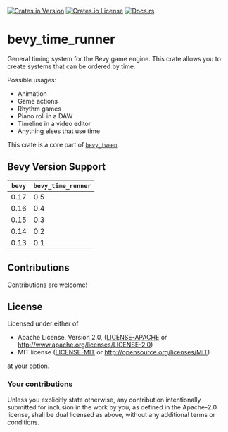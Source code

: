 [![Crates.io Version](https://img.shields.io/crates/v/bevy_time_runner?style=for-the-badge)](https://crates.io/crates/bevy_time_runner)
[![Crates.io License](https://img.shields.io/crates/l/bevy_time_runner?style=for-the-badge)](https://github.com/Multirious/bevy_time_runner/blob/main/README.md#license)
[![Docs.rs](https://img.shields.io/docsrs/bevy_time_runner?style=for-the-badge)](https://docs.rs/bevy_time_runner)

# bevy_time_runner
General timing system for the Bevy game engine.
This crate allows you to create systems that can be ordered by time.

Possible usages:
- Animation
- Game actions
- Rhythm games
- Piano roll in a DAW
- Timeline in a video editor
- Anything elses that use time

This crate is a core part of [`bevy_tween`](https://github.com/Multirious/bevy_tween).

## Bevy Version Support

| `bevy` | `bevy_time_runner` |
|--------|--------------------|
| 0.17   | 0.5                |
| 0.16   | 0.4                |
| 0.15   | 0.3                |
| 0.14   | 0.2                |
| 0.13   | 0.1                |


## Contributions

Contributions are welcome!

## License

Licensed under either of

 * Apache License, Version 2.0, ([LICENSE-APACHE](LICENSE-APACHE) or http://www.apache.org/licenses/LICENSE-2.0)
 * MIT license ([LICENSE-MIT](LICENSE-MIT) or http://opensource.org/licenses/MIT)

at your option.

### Your contributions
Unless you explicitly state otherwise, any contribution intentionally submitted for
inclusion in the work by you, as defined in the Apache-2.0 license, shall be dual
licensed as above, without any additional terms or conditions.
